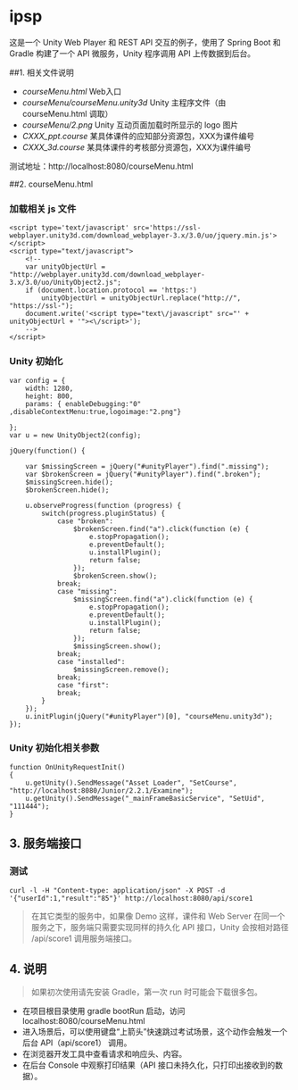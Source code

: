 ipsp
====

这是一个 Unity Web Player 和 REST API 交互的例子，使用了 Spring Boot 和 Gradle 构建了一个 API 微服务，Unity 程序调用 API 上传数据到后台。

##1. 相关文件说明
* *courseMenu.html*  Web入口
* *courseMenu/courseMenu.unity3d* Unity 主程序文件（由 courseMenu.html 调取）
* *courseMenu/2.png* Unity 互动页面加载时所显示的 logo 图片
* *CXXX_ppt.course* 某具体课件的应知部分资源包，XXX为课件编号
* *CXXX_3d.course* 某具体课件的考核部分资源包，XXX为课件编号

测试地址：http://localhost:8080/courseMenu.html

##2. courseMenu.html

### 加载相关 js 文件

	<script type='text/javascript' src='https://ssl-webplayer.unity3d.com/download_webplayer-3.x/3.0/uo/jquery.min.js'></script>
	<script type="text/javascript">
		<!--
		var unityObjectUrl = "http://webplayer.unity3d.com/download_webplayer-3.x/3.0/uo/UnityObject2.js";
		if (document.location.protocol == 'https:')
			unityObjectUrl = unityObjectUrl.replace("http://", "https://ssl-");
		document.write('<script type="text\/javascript" src="' + unityObjectUrl + '"><\/script>');
		-->
	</script>
	
### Unity 初始化

	var config = {
		width: 1280,
		height: 800,
		params: { enableDebugging:"0" ,disableContextMenu:true,logoimage:"2.png"}
		
	};
	var u = new UnityObject2(config);

	jQuery(function() {

		var $missingScreen = jQuery("#unityPlayer").find(".missing");
		var $brokenScreen = jQuery("#unityPlayer").find(".broken");
		$missingScreen.hide();
		$brokenScreen.hide();
		
		u.observeProgress(function (progress) {
			switch(progress.pluginStatus) {
				case "broken":
					$brokenScreen.find("a").click(function (e) {
						e.stopPropagation();
						e.preventDefault();
						u.installPlugin();
						return false;
					});
					$brokenScreen.show();
				break;
				case "missing":
					$missingScreen.find("a").click(function (e) {
						e.stopPropagation();
						e.preventDefault();
						u.installPlugin();
						return false;
					});
					$missingScreen.show();
				break;
				case "installed":
					$missingScreen.remove();
				break;
				case "first":
				break;
			}
		});
		u.initPlugin(jQuery("#unityPlayer")[0], "courseMenu.unity3d");
	});
	
### Unity 初始化相关参数

	function OnUnityRequestInit()
	{			    
		u.getUnity().SendMessage("Asset Loader", "SetCourse", "http://localhost:8080/Junior/2.2.1/Examine");
        u.getUnity().SendMessage("_mainFrameBasicService", "SetUid", "111444");
	}	
	
## 3. 服务端接口

### 测试

    curl -l -H "Content-type: application/json" -X POST -d '{"userId":1,"result":"85"}' http://localhost:8080/api/score1
    
> 在其它类型的服务中，如果像 Demo 这样，课件和 Web Server 在同一个服务之下，服务端只需要实现同样的持久化 API 接口，Unity 会按相对路径 /api/score1 调用服务端接口。

## 4. 说明
> 如果初次使用请先安装 Gradle，第一次 run 时可能会下载很多包。

* 在项目根目录使用 gradle bootRun 启动，访问 localhost:8080/courseMenu.html
* 进入场景后，可以使用键盘“上箭头”快速跳过考试场景，这个动作会触发一个后台 API（api/score1） 调用。
* 在浏览器开发工具中查看请求和响应头、内容。
* 在后台 Console 中观察打印结果（API 接口未持久化，只打印出接收到的数据）。